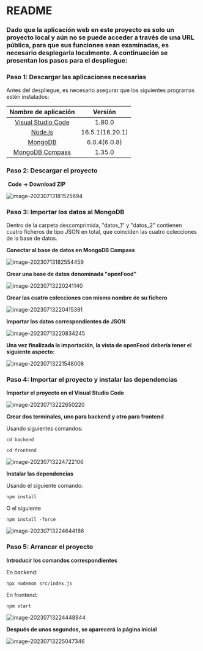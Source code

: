 # README



### Dado que la aplicación web en este proyecto es solo un proyecto local y aún no se puede acceder a través de una URL pública, para que sus funciones sean examinadas, es necesario desplegarla localmente. A continuación se presentan los pasos para el despliegue:



### Paso 1: Descargar las aplicaciones necesarias

Antes del despliegue, es necesario asegurar que los siguientes programas estén instalados:

|                     Nombre de aplicación                     |     Versión     |
| :----------------------------------------------------------: | :-------------: |
| [Visual Studio Code](https://code.visualstudio.com/download) |     1.80.0      |
|      [Node.js](https://nodejs.org/es/download/releases)      | 16.5.1(16.20.1) |
| [MongoDB](https://fastdl.mongodb.org/windows/mongodb-windows-x86_64-6.0.8-signed.msi) |  6.0.4(6.0.8)   |
| [MongoDB Compass](https://www.mongodb.com/products/compass)  |     1.35.0      |





### Paso 2: Descargar el proyecto

​																												**Code -> Download ZIP**

![image-20230713181525694](https://github.com/Diaaago/img/blob/main/image-20230713181525694.png)





### Paso 3: Importar los datos al MongoDB

Dentro de la carpeta descomprimida, "datos_1" y "datos_2" contienen cuatro ficheros de tipo JSON en total, que coinciden las  cuatro colecciones de la base de datos. 



**Conectar al base de datos en MongoDB Compass**

![image-20230713182554459](https://github.com/Diaaago/img/blob/main/image-20230713182554459.png)



**Crear una base de datos denominada "openFood"**

![image-20230713220241140](https://github.com/Diaaago/img/blob/main/image-20230713220241140.png)



**Crear las cuatro colecciones con mismo nombre de su fichero**

![image-20230713220415391](https://github.com/Diaaago/img/blob/main/image-20230713220415391.png)



**Importar los datos correspondientes de JSON**

![image-20230713220834245](https://github.com/Diaaago/img/blob/main/image-20230713220834245.png)



**Una vez finalizada la importación, la vista de openFood debería tener el siguiente aspecto:**

![image-20230713221548008](https://github.com/Diaaago/img/blob/main/image-20230713221548008.png)





### Paso 4: Importar el proyecto y instalar las dependencias

**Importar el proyecto en el Visual Studio Code**

![image-20230713222650220](https://github.com/Diaaago/img/blob/main/image-20230713222650220.png)





**Crear dos terminales, uno para backend y otro para frontend**

Usando siguientes comandos:

```shell
cd backend
```

```shell
cd frontend
```

![image-20230713224722106](https://github.com/Diaaago/img/blob/main/image-20230713224722106.png)



**Instalar las dependencias**

Usando el siguiente comando:

```shell
npm install
```

O el siguiente

```shell
npm install -force
```

![image-20230713224644186](https://github.com/Diaaago/img/blob/main/image-20230713224644186.png)





### Paso 5: Arrancar el proyecto

**Introducir los comandos correspondientes**

En backend:

```shell
npx nodemon src/index.js
```

En frontend:

```shell
npm start
```

![image-20230713224448944](https://github.com/Diaaago/img/blob/main/image-20230713224448944.png)



**Después de unos segundos, se aparecerá la página inicial**

![image-20230713225047346](https://github.com/Diaaago/img/blob/main/image-20230713225047346.png)
